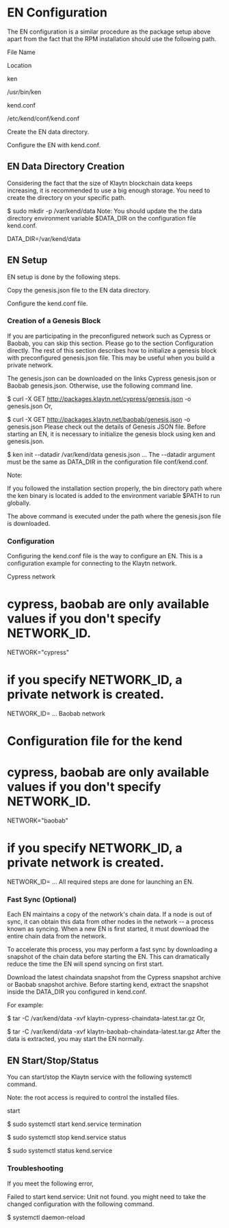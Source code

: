 # EN Configuration

The EN configuration is a similar procedure as the package setup above apart from the fact that the RPM installation should use the following path.

File Name

Location

ken

/usr/bin/ken

kend.conf

/etc/kend/conf/kend.conf

Create the EN data directory.

Configure the EN with kend.conf.

## EN Data Directory Creation
Considering the fact that the size of Klaytn blockchain data keeps increasing, it is recommended to use a big enough storage. You need to create the directory on your specific path.

$ sudo mkdir -p /var/kend/data
Note: You should update the the data directory environment variable $DATA_DIR on the configuration file kend.conf.

DATA_DIR=/var/kend/data
## EN Setup
EN setup is done by the following steps.

Copy the genesis.json file to the EN data directory.

Configure the kend.conf file.

### Creation of a Genesis Block
If you are participating in the preconfigured network such as Cypress or Baobab, you can skip this section. Please go to the section Configuration directly. The rest of this section describes how to initialize a genesis block with preconfigured genesis.json file. This may be useful when you build a private network.

The genesis.json can be downloaded on the links Cypress genesis.json or Baobab genesis.json. Otherwise, use the following command line.

$ curl -X GET http://packages.klaytn.net/cypress/genesis.json -o genesis.json
Or,

$ curl -X GET http://packages.klaytn.net/baobab/genesis.json -o genesis.json
Please check out the details of Genesis JSON file. Before starting an EN, it is necessary to initialize the genesis block using ken and genesis.json.

$ ken init --datadir /var/kend/data genesis.json
...
The --datadir argument must be the same as DATA_DIR in the configuration file conf/kend.conf.

Note:

If you followed the installation section properly, the bin directory path where the ken binary is located is added to the environment variable $PATH to run globally.

The above command is executed under the path where the genesis.json file is downloaded.

### Configuration
Configuring the kend.conf file is the way to configure an EN. This is a configuration example for connecting to the Klaytn network.

Cypress network

# cypress, baobab are only available values if you don't specify NETWORK_ID.
NETWORK="cypress"
# if you specify NETWORK_ID, a private network is created.
NETWORK_ID=
...
Baobab network

# Configuration file for the kend
# cypress, baobab are only available values if you don't specify NETWORK_ID.
NETWORK="baobab"
# if you specify NETWORK_ID, a private network is created.
NETWORK_ID=
...
All required steps are done for launching an EN.

### Fast Sync (Optional)
Each EN maintains a copy of the network's chain data. If a node is out of sync, it can obtain this data from other nodes in the network -- a process known as syncing. When a new EN is first started, it must download the entire chain data from the network.

To accelerate this process, you may perform a fast sync by downloading a snapshot of the chain data before starting the EN. This can dramatically reduce the time the EN will spend syncing on first start.

Download the latest chaindata snapshot from the Cypress snapshot archive or Baobab snapshot archive. Before starting kend, extract the snapshot inside the DATA_DIR you configured in kend.conf.

For example:

$ tar -C /var/kend/data -xvf klaytn-cypress-chaindata-latest.tar.gz
Or,

$ tar -C /var/kend/data -xvf klaytn-baobab-chaindata-latest.tar.gz
After the data is extracted, you may start the EN normally.

## EN Start/Stop/Status
You can start/stop the Klaytn service with the following systemctl command.

Note: the root access is required to control the installed files.

start

$ sudo systemctl start kend.service
termination

$ sudo systemctl stop kend.service
status

$ sudo systemctl status kend.service
### Troubleshooting
If you meet the following error,

Failed to start kend.service: Unit not found.
you might need to take the changed configuration with the following command.

$ systemctl daemon-reload
